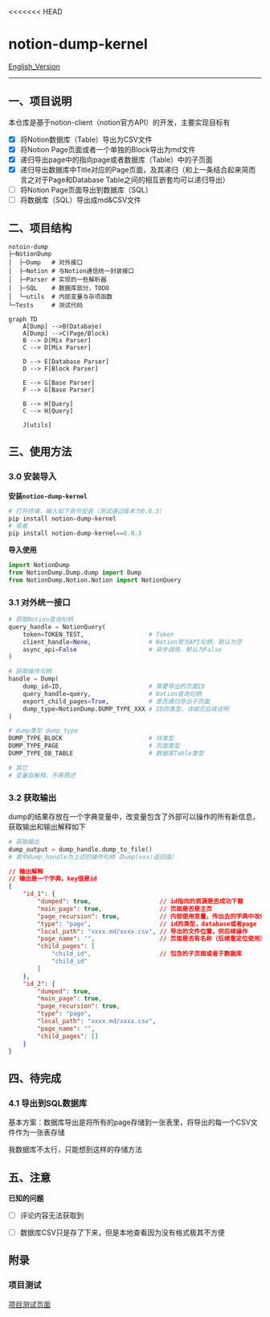 <<<<<<< HEAD
# notion-dump-kernel

[English_Version](https://github.com/delta1037/notion-dump/blob/main/README_En.md)

------

## 一、项目说明

本仓库是基于notion-client（notion官方API）的开发，主要实现目标有

- [x] 将Notion数据库（Table）导出为CSV文件
- [x] 将Notion Page页面或者一个单独的Block导出为md文件
- [x] 递归导出page中的指向page或者数据库（Table）中的子页面
- [x] 递归导出数据库中Title对应的Page页面，及其递归（和上一条结合起来简而言之对于Page和Database Table之间的相互嵌套均可以递归导出）
- [ ] 将Notion Page页面导出到数据库（SQL）
- [ ] 将数据库（SQL）导出成md&CSV文件

## 二、项目结构

```shell
notoin-dump
├─NotionDump
│  ├─Dump   # 对外接口
│  ├─Notion # 与Notion通信统一封装接口
│  ├─Parser # 实现的一些解析器
│  ├─SQL    # 数据库部分，TODO
│  └─utils  # 内部变量与杂项函数
└─Tests 	# 测试代码
```

```mermaid
graph TD
    A[Dump] -->B(Database)
    A[Dump] -->C(Page/Block)
    B --> D[Mix Parser]
    C --> D[Mix Parser]

    D --> E[Database Parser]
    D --> F[Block Parser]

    E --> G[Base Parser]
    F --> G[Base Parser]

    B --> H[Query]
    C --> H[Query]
    
    J[utils]
```



## 三、使用方法

### 3.0 安装导入

**安装`notion-dump-kernel`**

```powershell
# 打开终端，输入如下命令安装（测试通过版本为0.0.3）
pip install notion-dump-kernel
# 或者
pip install notion-dump-kernel==0.0.3
```

**导入使用**

```python
import NotionDump
from NotionDump.Dump.dump import Dump
from NotionDump.Notion.Notion import NotionQuery
```



### 3.1 对外统一接口

```python
# 获取Notion查询句柄
query_handle = NotionQuery(
    token=TOKEN_TEST,                  # Token
    client_handle=None,                # Notion官方API句柄，默认为空
    async_api=False                    # 异步调用，默认为False
)

# 获取操作句柄
handle = Dump(
    dump_id=ID,                        # 需要导出的页面ID
    query_handle=query,                # Notion查询句柄
    export_child_pages=True, 		   # 是否递归导出子页面
    dump_type=NotionDump.DUMP_TYPE_XXX # ID的类型，详细见后续说明
)

# dump类型 dump_type
DUMP_TYPE_BLOCK						   # 块类型
DUMP_TYPE_PAGE						   # 页面类型
DUMP_TYPE_DB_TABLE                     # 数据库Table类型

# 其它
# 变量自解释，不再赘述
```



### 3.2 获取输出

dump的结果存放在一个字典变量中，改变量包含了外部可以操作的所有新信息，获取输出和输出解释如下

```python
# 获取输出
dump_output = dump_handle.dump_to_file()
# 其中dump_handle为上述的操作句柄（Dump(xxx)返回值）
```

```json
// 输出解释
// 输出是一个字典，key值是id
{
    "id_1": {
        "dumped": true,			          // id指向的资源是否成功下载
        "main_page": true,		          // 页面是否是主页
        "page_recursion": true,           // 内部使用变量，传出去的字典中改值均为true
        "type": "page",                   // id的类型，database或者page
        "local_path": "xxxx.md/xxxx.csv", // 导出的文件位置，供后续操作
        "page_name": "",                  // 页面是否有名称（后续重定位使用）
        "child_pages": [
            "child_id",                   // 包含的子页面或者子数据库
            "child_id"
        ]
    },
    "id_2": {
        "dumped": true,			          
        "main_page": true,		          
        "page_recursion": true,           
        "type": "page",                   
        "local_path": "xxxx.md/xxxx.csv", 
        "page_name": "",                  
        "child_pages": []
    }
}
```



## 四、待完成

### 4.1 导出到SQL数据库

基本方案：数据库导出是将所有的page存储到一张表里，将导出的每一个CSV文件作为一张表存储

我数据库不太行，只能想到这样的存储方法



## 五、注意

**已知的问题**

- [ ] 评论内容无法获取到
- [ ] 数据库CSV只是存了下来，但是本地查看因为没有格式极其不方便



## 附录

### 项目测试

[项目测试页面](https://delta1037.notion.site/Notion-dump-ed0a3b0f57b34712bc6bafcbdb413d50)
